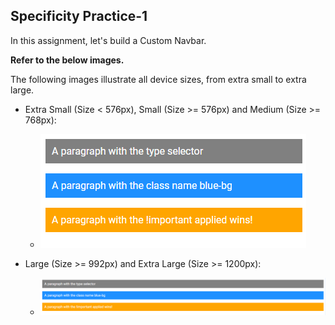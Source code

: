 ## Specificity Practice-1


In this assignment, let's build a Custom Navbar.


**Refer to the below images.**

The following images illustrate all device sizes, from extra small to extra large.


- Extra Small (Size < 576px), Small (Size >= 576px) and Medium (Size >= 768px):
    - ![alt text](image.png)


- Large (Size >= 992px) and Extra Large (Size >= 1200px):
    - ![alt text](image-1.png)
